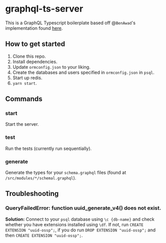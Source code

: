 # graphql-ts-server
This is a GraphQL Typescript boilerplate based off @`BenAwad`'s implementation found [here](https://github.com/benawad/graphql-ts-server-boilerplate).

## How to get started
1. Clone this repo.
2. Install dependencies.
3. Update `ormconfig.json` to your liking.
4. Create the databases and users specified in `ormconfig.json` in `psql`.
5. Start up redis.
6. `yarn start`.

## Commands
### start
Start the server.
### test
Run the tests (currently run sequentially).
### generate
Generate the types for your `schema.graphql` files (found at `/src/modules/*/schemal.graphql`).

## Troubleshooting
### QueryFailedError: function uuid_generate_v4() does not exist.
<b>Solution:</b> Connect to your `psql` database using `\c {db-name}` and check whether you have extensions installed using `\df`. If not, run `CREATE EXTENSION "uuid-ossp";`, if you do run `DROP EXTENSION "uuid-ossp";` and then `CREATE EXTENSION "uuid-ossp";`.
